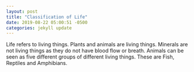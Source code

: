 ```yaml
---
layout: post
title: "Classification of Life"
date: 2019-08-22 05:00:51 -0500
categories: jekyll update
---
```


Life refers to living things. Plants and animals are living things. Minerals are not living things as they do not have blood flow or breath.
Animals can be seen as five different groups of different living things. These are Fish, Reptiles and Amphibians.
